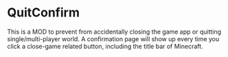 # QuitConfirm

This is a MOD to prevent from accidentally closing the game app or quitting single/multi-player world.
A confirmation page will show up every time you click a close-game related button, including the title bar of Minecraft.
